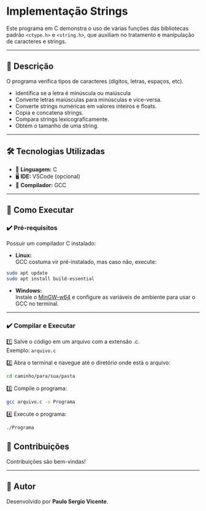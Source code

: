 # Implementação Strings

Este programa em C demonstra o uso de várias funções das bibliotecas padrão `<ctype.h>` e `<string.h>`, que auxiliam no tratamento e manipulação de caracteres e strings.

---

## 📜 Descrição

O programa verifica tipos de caracteres (dígitos, letras, espaços, etc).
- Identifica se a letra é minúscula ou maiúscula
- Converte letras maiúsculas para minúsculas e vice-versa.
- Converte strings numéricas em valores inteiros e floats.
- Copia e concatena strings.
- Compara strings lexicograficamente.
- Obtém o tamanho de uma string.

---

## 🛠️ Tecnologias Utilizadas

- 🧠 **Linguagem:** C
- 🖥️ **IDE:** VSCode (opcional)
- 🔧 **Compilador:** GCC

---

## 🚀 Como Executar

### ✔️ Pré-requisitos

Possuir um compilador C instalado:

- **Linux:**  
GCC costuma vir pré-instalado, mas caso não, execute:  
```bash
sudo apt update
sudo apt install build-essential
```

- **Windows:**  
Instale o [MinGW-w64](https://www.mingw-w64.org/) e configure as variáveis de ambiente para usar o GCC no terminal.

---

### ✔️ Compilar e Executar

1️⃣ Salve o código em um arquivo com a extensão .c.  
Exemplo: ```arquivo.c```

2️⃣ Abra o terminal e navegue até o diretório onde está o arquivo:  
```bash
cd caminho/para/sua/pasta
```

3️⃣ Compile o programa:  
```bash
gcc arquivo.c -o Programa
```

4️⃣ Execute o programa:  
```bash
./Programa
```

## 🤝 Contribuições

Contribuições são bem-vindas!  

---

## 🙌 Autor

Desenvolvido por **Paulo Sergio Vicente**. 
